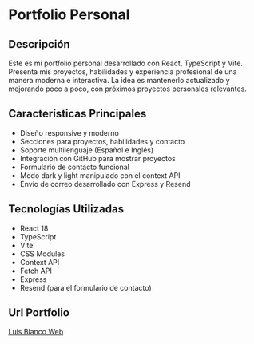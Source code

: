 # Portfolio Personal

## Descripción
Este es mi portfolio personal desarrollado con React, TypeScript y Vite. Presenta mis proyectos, habilidades y experiencia profesional de una manera moderna e interactiva. La idea es mantenerlo actualizado y mejorando poco a poco, con próximos proyectos personales relevantes.

## Características Principales
- Diseño responsive y moderno
- Secciones para proyectos, habilidades y contacto
- Soporte multilenguaje (Español e Inglés)
- Integración con GitHub para mostrar proyectos
- Formulario de contacto funcional
- Modo dark y light manipulado con el context API
- Envío de correo desarrollado con Express y Resend

## Tecnologías Utilizadas
- React 18
- TypeScript
- Vite
- CSS Modules
- Context API
- Fetch API
- Express
- Resend (para el formulario de contacto)

## Url Portfolio
[Luis Blanco Web](https://luis-blanco.vercel.app/)
